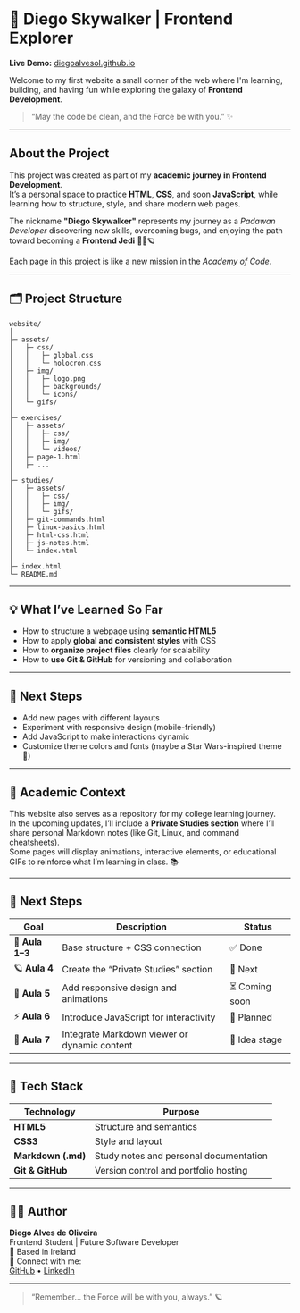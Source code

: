 # 🌌 **Diego Skywalker | Frontend Explorer**

**Live Demo:** [diegoalvesol.github.io](https://diegoalvesol.github.io)

Welcome to my first website a small corner of the web where I'm learning, building, and having fun while exploring the galaxy of **Frontend Development**.

> “May the code be clean, and the Force be with you.” ✨

---

## **About the Project**

This project was created as part of my **academic journey in Frontend Development**.  
It’s a personal space to practice **HTML**, **CSS**, and soon **JavaScript**, while learning how to structure, style, and share modern web pages.

The nickname **"Diego Skywalker"** represents my journey as a *Padawan Developer* discovering new skills, overcoming bugs, and enjoying the path toward becoming a **Frontend Jedi** 🧑‍💻🪐

Each page in this project is like a new mission in the *Academy of Code*.

---

## 🗂️ Project Structure
```
website/
│
├─ assets/
│   ├─ css/
│   │   ├─ global.css           
│   │   └─ holocron.css         
│   ├─ img/
│   │   ├─ logo.png
│   │   ├─ backgrounds/
│   │   └─ icons/
│   └─ gifs/
│
├─ exercises/
│   ├─ assets/
│   │   ├─ css/
│   │   ├─ img/
│   │   └─ videos/
│   ├─ page-1.html
│   ├─ ...
│
├─ studies/                              
│   ├─ assets/
│   │   ├─ css/
│   │   ├─ img/
│   │   └─ gifs/
│   ├─ git-commands.html                 
│   ├─ linux-basics.html
│   ├─ html-css.html
│   ├─ js-notes.html
│   └─ index.html                        
│
├─ index.html
└─ README.md

```
---

## 💡 **What I’ve Learned So Far**

- How to structure a webpage using **semantic HTML5**
- How to apply **global and consistent styles** with CSS
- How to **organize project files** clearly for scalability
- How to **use Git & GitHub** for versioning and collaboration

---

## 🚀 Next Steps

- Add new pages with different layouts
- Experiment with responsive design (mobile-friendly)
- Add JavaScript to make interactions dynamic
- Customize theme colors and fonts (maybe a Star Wars-inspired theme 🌠)

---

## 🧩 **Academic Context**

This website also serves as a repository for my college learning journey.  
In the upcoming updates, I’ll include a **Private Studies section** where I’ll share personal Markdown notes (like Git, Linux, and command cheatsheets).  
Some pages will display animations, interactive elements, or educational GIFs to reinforce what I’m learning in class. 📚

---

## 🚀 **Next Steps**

| Goal | Description | Status |
|------|--------------|--------|
| 🧱 **Aula 1–3** | Base structure + CSS connection | ✅ Done |
| 🪐 **Aula 4** | Create the “Private Studies” section | 🧩 Next |
| 🎨 **Aula 5** | Add responsive design and animations | ⏳ Coming soon |
| ⚡ **Aula 6** | Introduce JavaScript for interactivity | 🚧 Planned |
| 💾 **Aula 7** | Integrate Markdown viewer or dynamic content | 💭 Idea stage |

---

## 🧰 **Tech Stack**

| Technology | Purpose |
|-------------|----------|
| **HTML5** | Structure and semantics |
| **CSS3** | Style and layout |
| **Markdown (.md)** | Study notes and personal documentation |
| **Git & GitHub** | Version control and portfolio hosting |

---

## 🧑‍🎓 **Author**

**Diego Alves de Oliveira**  
Frontend Student | Future Software Developer  
📍 Based in Ireland  
💬 Connect with me:  
[GitHub](https://github.com/diegoalvesol) • [LinkedIn](https://www.linkedin.com/in/diego-alves-de-oliveira-1396a921a/)

---

> “Remember… the Force will be with you, always.” 🪐
